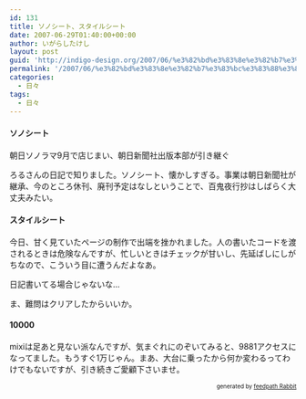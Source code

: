 ```yaml
---
id: 131
title: ソノシート、スタイルシート
date: 2007-06-29T01:40:00+00:00
author: いがらしたけし
layout: post
guid: 'http://indigo-design.org/2007/06/%e3%82%bd%e3%83%8e%e3%82%b7%e3%83%bc%e3%83%88%e3%80%81%e3%82%b9%e3%82%bf%e3%82%a4%e3%83%ab%e3%82%b7%e3%83%bc%e3%83%88/'
permalink: '/2007/06/%e3%82%bd%e3%83%8e%e3%82%b7%e3%83%bc%e3%83%88%e3%80%81%e3%82%b9%e3%82%bf%e3%82%a4%e3%83%ab%e3%82%b7%e3%83%bc%e3%83%88/'
categories:
  - 日々
tags:
  - 日々
---
```

<h4>ソノシート</h4><p>朝日ソノラマ9月で店じまい、朝日新聞社出版本部が引き継ぐ</p><p>ろるさんの日記で知りました。ソノシート、懐かしすぎる。事業は朝日新聞社が継承、今のところ休刊、廃刊予定はなしということで、百鬼夜行抄はしばらく大丈夫みたい。</p><h4>スタイルシート</h4><p>今日、甘く見ていたページの制作で出端を挫かれました。人の書いたコードを渡されるときは危険なんですが、忙しいときはチェックが甘いし、先延ばしにしがちなので、こういう目に遭うんだよなあ。</p><p>日記書いてる場合じゃないな…</p><p>ま、難問はクリアしたからいいか。</p><h4>10000</h4><p>mixiは足あと見ない派なんですが、気まぐれにのぞいてみると、9881アクセスになってました。もうすぐ1万じゃん。まあ、大台に乗ったから何か変わるってわけでもないですが、引き続きご愛顧下さいませ。</p><!--feedpath info start--><div style="text-align: right;font-size: 10px">&nbsp;&nbsp;<span>generated by <a href="http://feedpath.jp" title="feedpath Rabbit" target="_blank">feedpath Rabbit</a></span></div><!--feedpath info end-->